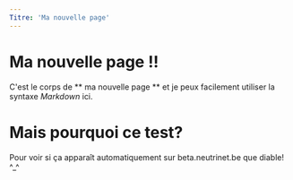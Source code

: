 ```yaml
---
Titre: 'Ma nouvelle page'
---
```


# Ma nouvelle page !!

C'est le corps de ** ma nouvelle page ** et je peux facilement utiliser la syntaxe _Markdown_ ici.

# Mais pourquoi ce test?

Pour voir si ça apparaît automatiquement sur beta.neutrinet.be que diable! ^_^
